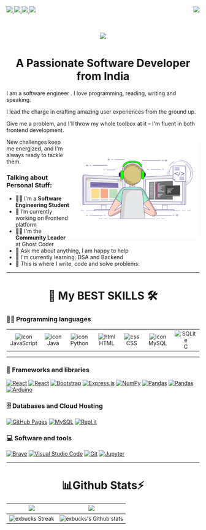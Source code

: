 <div align="left"> 
  <img align="right" src="https://komarev.com/ghpvc/?username=shanee-patel" />
  <a href="mailto:shaneepatel3@gmail.com">
    <img src="https://img.shields.io/badge/Gmail-333333?style=for-the-badge&logo=gmail&logoColor=red" />
  </a>
  <a href="https://www.linkedin.com/in/shanee-patel-464475238/"target="_blank">
    <img src="https://img.shields.io/badge/linkedin-0077B5?style=for-the-badge&logo=linkedin&logoColor=white" target="_blank" />
  </a>
  <a href="https://x.com/shanee_patel" target="_blank">
     <img src="https://img.shields.io/badge/Twitter-000000?style=for-the-badge&logo=X&logoColor=white" target="_blank" /> 
  </a>
   <a href="https://www.instagram.com/shanee_________/"target="_blank">
    <img src="https://img.shields.io/badge/Instagram-FF5722?style=for-the-badge&logo=Instagram&logoColor=white" target="_blank" />
  </a>
<!--   <a href="https://x.com/PatelShane96613" target="_blank">
     <img src="https://img.shields.io/badge/InstaGram-FF5722?style=for-the-badge&logo=Instagram&logoColor=white" target="_blank" /> 
  </a> -->
</div>
<h1 align="center">
    <img src="https://readme-typing-svg.herokuapp.com/?font=Righteous&size=35&center=true&vCenter=true&width=500&height=70&duration=4000&lines=Hi+There!+👋;+I'm+Shanee+Patel;" />
</h1>

<h1 align="center"><bold>A Passionate Software Developer from India </bold></h1>

I am a software engineer . I love programming, reading, writing and speaking.

I lead the charge in crafting amazing user experiences from the ground up.

Give me a problem, and I'll throw my whole toolbox at it – I'm fluent in both frontend development. 

<img align="right" alt="GIF" src="https://github.com/AswinBarath/AswinBarath/blob/master/coding.gif?raw=true" width="340" height="260" />
<!--  <img align="right" alt="GIF" src="https://github.com/user-attachments/assets/7ef7c9a3-a2b7-4d67-872f-4a79be718e7f" width="340" height="256" /> -->

New challenges keep me energized, and I'm always ready to tackle them.


### Talking about Personal Stuff:

- 👨‍🎓 I'm a **Software Engineering Student**
- 🔭 I’m currently working on Frontend platform
- 👨‍🏫 I'm the **Community Leader** at Ghost Coder
- 💬 Ask me about anything, I am happy to help
- 🌱 I'm currently learning: DSA and Backend
- 💪 This is where I write, code and solve problems:

---
</hr>

<h1 align="center">💫 My BEST SKILLS 🛠️</h1>


### 👨‍💻 Programming languages


<p align="center">
<table align="center">
  <tr>
  <td align="center" width="90">
      <img src="https://techstack-generator.vercel.app/js-icon.svg" alt="icon" width="55" height="55" />
      <br>JavaScript
    </td>
  <td align="center" width="90">
      <img src="https://techstack-generator.vercel.app/java-icon.svg" alt="icon" width="55" height="55" />
      <br>Java
    </td>
 <td align="center" width="90">
      <img src="https://techstack-generator.vercel.app/python-icon.svg" alt="icon" width="55" height="55" />
      <br>Python
    </td>
  <td align="center" width="90">
      <img src="https://skillicons.dev/icons?i=html" width="45" height="45" alt="html" />
      <br>HTML
    </td>
  <td align="center" width="90">
      <img src="https://skillicons.dev/icons?i=css" width="45" height="45" alt="css" />
      <br>CSS
    </td>
<td align="center" width="90">
      <img src="https://techstack-generator.vercel.app/mysql-icon.svg" alt="icon" width="55" height="55" />
      <br>MySQL
    </td>
<td align="center" width="90">
      <img src="https://skillicons.dev/icons?i=c" width="45" height="45" alt="SQLite" />
      <br>C
    </td>
  </tr>
</table>
</p>
<hr>

### 🧰 Frameworks and libraries

<p>
      <a href="#"><img alt="React" src="https://img.shields.io/badge/React-20232a.svg?logo=react&logoColor=%2361DAFB"></a>
      <a href="#"><img alt="React" src="https://img.shields.io/badge/Redux-20232a.svg?logo=redux&logoColor=%2361DAFB"></a>
      <a href="#"><img alt="Bootstrap" src="https://img.shields.io/badge/Bootstrap-7952B3.svg?logo=bootstrap&logoColor=white"></a>
      <a href="#"><img alt="Express.js" src="https://img.shields.io/badge/Tailwind-404d59.svg?logo=tailwind&logoColor=white"></a>
      <a href="#"><img alt="NumPy" src="https://img.shields.io/badge/Numpy-013243.svg?logo=numpy&logoColor=white"></a>
      <a href="#"><img alt="Pandas" src="https://img.shields.io/badge/Pandas-150458.svg?logo=pandas&logoColor=white"></a>
      <a href="#"><img alt="Pandas" src="https://img.shields.io/badge/Seaborn-150458.svg?logo=seaborn&logoColor=white"></a>
      <a href="#"><img alt="Arduino" src="https://img.shields.io/badge/-Arduino-00979D?logo=Arduino&logoColor=white"></a>
</p>

### 🗄️ Databases and Cloud Hosting

<p>
    <a href="#"><img alt="GitHub Pages" src="https://img.shields.io/badge/GitHub%20Pages-327FC7.svg?logo=github&logoColor=white"></a>
    <a href="#"><img alt="MySQL" src="https://img.shields.io/badge/MySQL-00f.svg?logo=mysql&logoColor=white"></a>
    <a href="#"><img alt="Repl.it" src="https://img.shields.io/badge/Repl.it-0D101E.svg?logo=Replit&logoColor=white"></a>
</p>

### 💻 Software and tools

<p>
    <a href="#"><img alt="Brave" src="https://img.shields.io/badge/-Brave-FB542B?logo=brave&logoColor=white"></a>
    <a href="#"><img alt="Visual Studio Code" src="https://img.shields.io/badge/Visual%20Studio%20Code-0078d7.svg?logo=visual-studio-code&logoColor=white"></a>
    <a href="#"><img alt="Git" src="https://img.shields.io/badge/Git-F05033.svg?logo=git&logoColor=white"></a>
    <a href="#"><img alt="Jupyter" src="https://img.shields.io/badge/Jupyter-F37626.svg?logo=Jupyter&logoColor=white"></a>

</p>

---

<h1 align="center">📊Github Stats⚡</h1>

| ![](http://github-profile-summary-cards.vercel.app/api/cards/most-commit-language?username=shanee-patel&theme=algolia) | ![](http://github-profile-summary-cards.vercel.app/api/cards/repos-per-language?username=shanee-patel&theme=algolia) |
| :-----------------------------------------------------------------------------------------------------------------------------------------------------------------------------------------------------: | :--------------------------------------------------------------------------------------------------------------------------------------------------------------------------------------: |
|                                           <img  width="450em"   src="https://streak-stats.demolab.com?user=shanee-patel&theme=vue-dark" alt="exbucks Streak" />                                           |  <img width="450em" align="center" alt="exbucks's Github stats"  src="https://github-readme-stats.vercel.app/api?username=shanee-patel&show_icons=true&count_private=true&theme=vue-dark" />   |

<br/>
